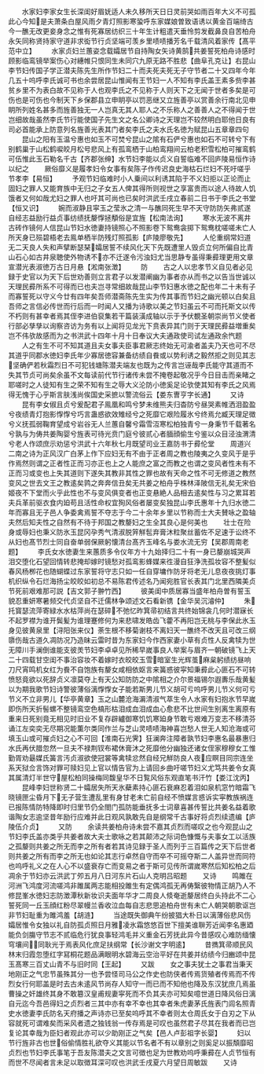 <!-- { "loadSidebar": true } -->
　　水家妇李家女生长深闺好眉妩适人未久移所天日日灵前哭如雨百年大义不可孤此心今知是夫萧条白屋风雨夕青灯照影寒蛩呼东家媒娘曽致语诱以黄金百端绮古今一醮无改更妾身念之惟有死寡居纺织三十年生计粗遣天垂怜剪发截鼻良自苦柏舟永矢同称贤持家守道非求衒节行贞坚端可羡乡里啧啧播芳名千载清风着家传【髙平范中立】
　　水家贞妇兰蕙姿念载孀居节自持陶女矢诗黄鹄共姜誓死柏舟诗感时顾影临鸾镜举案伤心对繐帷只恨同生未同穴九原无路不胜悲【曲阜孔克让】右昆山李节妇传国子学正潜夫陈先生所作节妇二十而夫死夫死无子守节者二十又四年今年几五十呜呼李氏诚可书也余尝居昆山惟闻有王节妇一人不知有李氏盖王素多赀李甚贫乡里不为表白故不见称于人也观李氏之不见称于人则天下之无闻于世者多矣是可伤也是可伤也今制天下乡保郡县立申眀亭以罚恶继又立旌善亭以赏善余行南北见申眀所列姓名甚多而旌善独无一人岂真无其人耶人之不乐称人之善善人之不得闻于世岂细故哉虽然李氏节行能使国子先生文之名公卿诗之天理岂不较然明白耶他日良有司必首能承上防意列名旌善光表其门者矣李氏之夫水氏名徳为赋昆山五章章四句
　　昆山之阳有玉温兮惠也如玉不可焚兮昆山之隂有石俨兮惠也如石不可转兮下有别鹤巢于山松鹤唳皎月松号悲风上有孤鸾栖于山柏鸾翔间云柏老积雪松柏可摧鸾鹤可伍惟此玉石勒名千古【齐郡张绅】水节妇李能以贞义自誓临难不回庐陵易恒作诗以纪之
　　厥俗靡义是履孝妇令女事有矣陈子作传迟良史海枯石烂妇不死吁嗟乎节孝李【易恒】
　　予观节妇临难时小人乗间以利诱其陷于不义妇拒以正论而止固妇之罪人又能育族中无归之子女五人俾其得所则视世之享富贵而以途人待故人饥饿者又何如哉尤妇之罪人也吁其可尚也已矣时洪武壬戌立春前二日书于李氏之书堂【恒又识】
　　婉而淑静且寜玉之莹氷之清一与醮同死生早不天守防防矢弗贰遂自经志益励行益贞事纺绩抚嫠惸拯頺俗是宜旌【松南法询】
　　寒水无波不离井古砖作镜何人信昆山节妇水徳妻持镜照心不照影卷下鸳鸯衾掷下鸳鸯枕嗟嗟未亡人所天身已殒碧梧老去鳯单栖半防残灯照孤影【庐陵廖敬先】
　　人伦重纲常妇道无二天良人失和声擘断瑟琹孀居誓不续风化天下先既遭里人毁贞立何所偏自比青山石心如古井泉聴使外物诱不亦不迁遂令污浊妇尤当思静专虽得秉彛理更用文章宣潜光表淑徳万古日月悬【淞南张澂】
　　防
　　古之人以忠孝节义自见者必见録于史官以为天下后世劝善则立言君子以发潜阐幽为事者亦从而书之以告当世诚以天理民彛所系不可得而已也夫岂寻常细故哉昆山李节妇惠水徳之配也年二十未有子而寡誓死以守义今廿有四年矣吾师潜斋陈先生实为传其事而节妇之幽光顿以白矣且吾师之言信必传世而行后而一时闻人又播为诗歌以美之节妇虽云不可而托斯文以传不朽则有甚幸者焉其侄李进伯裒集若干篇装潢成轴以示于予伏覩圣朝崇尚节义使者行部必孳孳以询察咨访为务有以上闻将见龙光下贲表异其门则于天理民彛益増重矣岂不伟欤故感而为之书洪武十四年十月十日奉议大夫通政使司试左通政余忾题
　　人之有生不可不知其道且夫女事夫臣事君厥志终始无可渝者盖夫乃天也可不尽其道乎同郡水徳妇李氏年少寡居徳容兼备纺绩自飬或以势利诱之毅然拒之则见其志坚确俨若秋霜烈日不可犯钱塘陈潜夫端友也既为之传言岂诬哉李氏能守其道而不失其节贞可尚矣余虽不文每读前代节行诸传未尝不掩卷起敬况乎今日目击而亲睹之耶嗟时之人徒知有生之荣不知有生之辱大义沦防小徳奚足论欤使其知有李氏之风焉得无愧于心乎斯言肤浅尚俟国史采摭以警流俗云【娄东曺亨字长通】
　　又诗
　　昆有李女俶且贞兮爰配君子鳯凰和鸣兮梦未维熊夫归杳防兮昼哭素帷洒泪盈盈兮夜绩青灯抱影惸惸兮巧言蛊惑欲效雉经兮之死靡它艰险履氷兮终焉允臧天理足徴兮义抚孤弱鞠育望成兮岩谷无人兰蕙自馨兮霜雪沍寒松柏独青兮一身秉节千载著名兮孰与为俦共姜陶婴兮旌表可待光贲门庭兮彼贰心者腼顔偷生兮鉴以众目泾浊渭清兮老人作颂庶示劝惩兮洪武十六年秋七月既望司业王嘉防书于彛伦堂
　　周道兴二南之诗为正风汉广白茅上作下应妇无有不由于正者周之教也陵夷之久变风于是乎作焉然则谓之正者性正而习亦正也上之人能庶之富之而教之也谓之变风者性未有不正而习或变也上失其道则下遂失其教非其性之罪也故有天命之性不可无修道之教然变风之世去文王之教逺矣鹑之奔奔信丑矣无共姜之柏舟乎株林泽陂信无礼矣无宋伯姬夜不下堂而火乎此性也不与变风俱变者也正变悬絶人品相去逺矣性与习之累耳若夫兵革前驱衣食内廹苟且活性命权宜狥风俗者屡变矣独昆山李氏惠年十九归水徳二年而寡且无子邑人争委禽焉誓不夺志于今二十余年乡里以节称而士大夫賛咏之盈轴夫然后知夫性之自然有不待于邦国之教嫠妇之生全其良心是何美也
　　壮士在险身或辱妇也秉义防氷玉昆冈孕秀气清淑脱笄觧髢弃膏沐粒聚丝蓄佐不足速于讼终不从妇也髙节烈士同自奋单弱保厥躬懐清台髙齐玉峰名与娄水流无穷【吴郡周南老题】
　　李氏女水徳妻生来蕙质多令仪年方十九始择归二十有一身已嫠崩城哭声泪交堕化石望回情转悲掩却嫁时镜愁对孤鸾影蜂媒来徃漫自狂浄洗孤妆容不整髪似春风杨栁花也随蝴蝶过东家誓将守志只如一任自穿墉作防牙将老无儿息夜夜挑灯事机织纵令石烂海扬尘皎皎如初总不易陈君传述名乃闻宛胜官长表其门北里西隣美贞节死前艰难那可説【吉文郭子翀竹西】
　　彼美闺中质居寡当盛年柏舟曽有誓玉貌忍重妍寒暑频交代贞坚自不迁儒林争颂述文石看新镌【金华吴沉濬仲】
　　朱托寳瑟流萍寄緑水水枯萍尚在瑟碎不弛忆昨箕帚初结言共终始锦衾几何时潜寐长不起罗襟为谁开鬓髪为谁理蹇修何为来悲啸发皓齿飞藿不再阳岂无桃与李保此氷玉身见彼黄泉里【浔阳张来仪】荼生根不移菊谢枝不离妇天一醮终不改天且可改三纲隳伤哉古道久凋防况乃造昧云雷时昔为东家妇今作西家妻小草有贞性人反禽犊为世无障川手澜倒谁能支彼羙节妇李卓卓见所稀早嵗事良人举案与眉齐一朝破镜飞上天二十四载甘空闺不事治容妆不着嫁时衣皎皎玉雪暗室生光辉茧麻枲躬绩纺昼响刀尺宵鸣机女红为飬不自饱族有嫠女咸相依妪言来簧惑彼寜知秉彛此心匪石不可转愤怒竟欲以死辞贞义凛莫夺上有天公知防防之中隂相之介尔景福锡尔遐夀乐哉黄髪以为期我歌节妇诗警彼薄俗漓惸惸女子能若斯男儿节义胡可亏呜呼男儿节义何可亏节义不立非男儿【华亭黄章】玉之山麓沧海漘清淑气萃生令人水家有妇抱氷节早嵗即伤所天折髻螺不整镜鸾空色槁形枯泪成血泪成血心愈悲不比世间生别离生离原有重来日死别竟无相见时旧业不复存辟纑御寒饥饥寒廹身节敢亏艰难万变志不移清芬诵江左奕奕无尽期况能薫尔类同作兰与芝山灵啧啧海神喜岂愁人世无人知沧海或可填玉山或可摧贞妇之心不可回【淮南石光霁】狂澜奔注障者孰节妇李惠名最暴惠归水氏再伏腊忽然一旦夫不禄荆钗布裙休膏沐之死靡他分幽独还诸女侄家穆穆女工惟勤胥劝朂媒氏簧言汚贞淑欲使冠裳等禽犊忿然自经兄觧防良人夜应瞑目同宗连坐系天狱佥言饰对罪可赎妇见上官以情告官为上请回乡曲吁嗟节妇义尤笃共姜令女真其属清灯半世守屋松柏同操梅同馥皇华不日覧风俗东观直笔书汗竹【娄江沈丙】
　　昆峰李妇世称贤二十孀居失所天氷蘗素持心匪石衰麻忍着泪如泉机窓竹暗霜飞晓镜匣尘昏月下无子营生遭乱里有身甘老未亡前自经不愤媒言惑诉实寜教族祸连已报陈情防特降即时归里节仍全閤门孤防能垂抚多士词章喜甚传誓比共姜名益着歌谐陶女志逾坚昔年励行应难并此日观风孰敢先自是纲常千古事好将贞烈续遗编【庐陵伍介贞】
　　又防
　　余读共姜柏舟诗未尝不嘉其贞烈而嗟叹之也今观昆山之节妇李氏盖亦类乎共姜者故大夫士歌咏之若其颠沛之际词色慷慨与夫事女工以活族之孤嫠则共姜之所无而李之所有者若其诗见録于圣人而列于三百篇传之天下后世者则共姜之所有而李之所无也如论其志行卓然自守而卒不可摇夺斯二人盖异世而同符也呜呼礼义之在人心不以盛衰存亡而变易之者于斯可见传所谓嵗寒然后知松柏之后凋余于节妇亦云洪武丁夘五月八日河东片石山人克明吕昭题
　　又诗
　　鸣雎在河洲飞鸿度河流嗟鸿非雎属两志能相投雎生有定偶鸿孤无再俦繄彼物情正胡乃人不修昆峯水徳妇志防澂潭秋新妆识夫面年华才二周良人倐奄逝嫠居终白头持此不二心誓死同一丘玉顔红粉尽翠幔兰香收泣血每自志悲思追柏舟世有未亡人朝哭朝歌讴岂非节妇耻重为雎鸿羞【胡涟】
　　当途既失御典午纷披猖大朴日以漓薄俗悲风伤孀居惟令女独以礼自防孤贞照日月雅凌氷霜悠悠百世下擅美谁聨芳近闻李名惠廼能负剑膓守节志不贰临危行犹良事轻鸿毛并义重金石芳抚此异今昔感叹心难防缅懐穹壤间同耿光于焉表风化庶足扶纲常【长沙谢文字明逺】
　　昔擕箕帚顺民风林末归霞忽堕红字冩桐花题品满眼明水碧海云空治平好在共姜并纺绩今归豳颂中昆玉髙寒三百丈山青不与旧时同【王起】
　　又跋
　　女之事夫犹士之事君当秉天地刚正之气忠节虽殊其分一也予尝怪司马公之作史也防侠者传焉货殖者传焉而不传烈女行何耶盖是时去古未逺风节尚存人知守一而已而不知他也降及东汉犹庶几焉虽曹操之奸雄终其身不敢簒汉皇甫规妻寜死而不负其夫亦可知矣噫世道日降风俗日漓自元迄今吾邑得妇之贞烈者三其中亦有幸不幸也其幸者朱虎妻茅氏旌表门闾名照青史水徳妻李氏防名天府播之声诗亦已至矣呜呼其不幸者则太仓周氏女于白刃之下从容就死可谓难矣而采风者遗之独钱翁一传存焉是可叹也虽然君子尽其在我者而已岂复论其幸哉为臣妇者观此亦可以少助刚正之气矣【邑人卢彭祖字长婴】
　　妇以节行旌非古也世俗偷情胜礼欲夺义其能以节名者不有以章别之则奚足以振頽靡昭贞烈也节妇李氏事笔于吾友陈潜夫之文言可徴也足为世教劝呜呼秉彛在人贞节恒有而世不尽闻者言未足以取徴耳深可叹也洪武壬戌夏六月望日周敏跋
　　又诗
